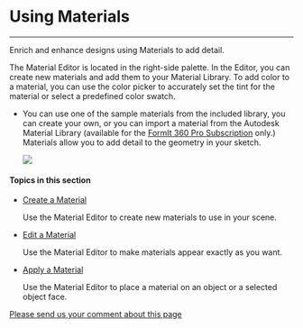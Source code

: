 # Using Materials

----

Enrich and enhance designs using Materials to add detail.
 

The Material Editor is located in the right-side palette. In the Editor, you can create new materials and add them to your Material Library. To add color to a material, you can use the color picker to accurately set the tint for the material or select a predefined color swatch.

* You can use one of the sample materials from the included library, you can create your own, or you can import a material from the Autodesk Material Library (available for the [FormIt 360 Pro Subscription](http://www.autodesk.com/products/formit-360/try-buy) only.) Materials allow you to add detail to the geometry in your sketch. 
    
    ![](Images/GUID-93C9AD0C-B9D5-4336-9762-DBCA5BAB3F03-low.png)

  

#### Topics in this section

* [Create a Material](GUID-90AAD61A-4DD6-4E9F-B99D-635DC7C563B0.htm)
    
    Use the Material Editor to create new materials to use in your scene.
* [Edit a Material](GUID-662F331F-F73B-4BC7-B659-B76DAE0581AC.htm)
    
    Use the Material Editor to make materials appear exactly as you want.
* [Apply a Material](GUID-BD42BB74-22BE-426E-AF9D-3524E65DC732.htm)
    
    Use the Material Editor to place a material on an object or a selected object face.

[Please send us your comment about this page](#)